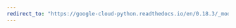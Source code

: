 ```yaml
---
redirect_to: "https://google-cloud-python.readthedocs.io/en/0.18.3/_modules/gcloud/bigquery/client.html"
---
```

